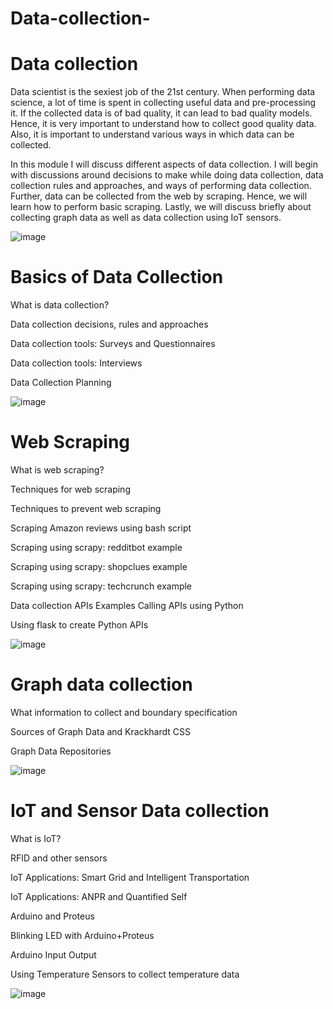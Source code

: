 # Data-collection-


# Data collection

Data scientist is the sexiest job of the 21st century. When performing data science, a lot of time is spent in collecting useful data and pre-processing it. If the collected data is of bad quality, it can lead to bad quality models. Hence, it is very important to understand how to collect good quality data. Also, it is important to understand various ways in which data can be collected.

In this module I will discuss different aspects of data collection. I will begin with discussions around decisions to make while doing data collection, data collection rules and approaches, and ways of performing data collection. Further, data can be collected from the web by scraping. Hence, we will learn how to perform basic scraping. Lastly, we will discuss briefly about collecting graph data as well as data collection using IoT sensors.



![image](https://user-images.githubusercontent.com/67232573/114189193-c6d69980-98fe-11eb-82bc-a0a34f3d66b1.png)





# Basics of Data Collection

What is data collection?

Data collection decisions, rules and approaches

Data collection tools: Surveys and Questionnaires

Data collection tools: Interviews

Data Collection Planning


![image](https://user-images.githubusercontent.com/67232573/114189253-dce45a00-98fe-11eb-94bd-5a376afaf369.png)




# Web Scraping

What is web scraping?

Techniques for web scraping

Techniques to prevent web scraping

Scraping Amazon reviews using bash script

Scraping using scrapy: redditbot example

Scraping using scrapy: shopclues example

Scraping using scrapy: techcrunch example

Data collection APIs Examples
Calling APIs using Python

Using flask to create Python APIs



![image](https://user-images.githubusercontent.com/67232573/114189399-02716380-98ff-11eb-9521-a4a9aee2f05e.png)





# Graph data collection

What information to collect and boundary specification

Sources of Graph Data and Krackhardt CSS

Graph Data Repositories



![image](https://user-images.githubusercontent.com/67232573/114189455-14530680-98ff-11eb-9f38-d54c9d534aa6.png)





# IoT and Sensor Data collection

What is IoT?

RFID and other sensors

IoT Applications: Smart Grid and Intelligent Transportation

IoT Applications: ANPR and Quantified Self

Arduino and Proteus

Blinking LED with Arduino+Proteus

Arduino Input Output

Using Temperature Sensors to collect temperature data



![image](https://user-images.githubusercontent.com/67232573/114189658-4c5a4980-98ff-11eb-9c77-e7e1a09a1596.png)






